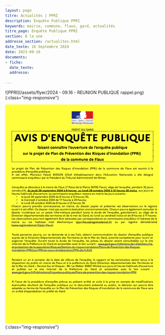 ```yaml
---
layout: page
titre: Actualités | PPRI 
description: Enquête Publique PPRI
keywords: mairie, commune, flaux, gard, actualités
titre_page: Enquête Publique PPRI 
section: À la une
addresse_section: /actualites.html
date_texte: 16 Septembre 2024
date: 2023-09-16
documents:
- fiche: 
  date_texte: 
  addresse: 

---
```


![PPRI](/assets/flyer/2024 - 09.16 - REUNION PUBLIQUE rappel.png){:class="img-responsive"}

![PPRI](/assets/flyer/Avis_enquete_publique_PPRI_Flaux_V2.png){:class="img-responsive"}






